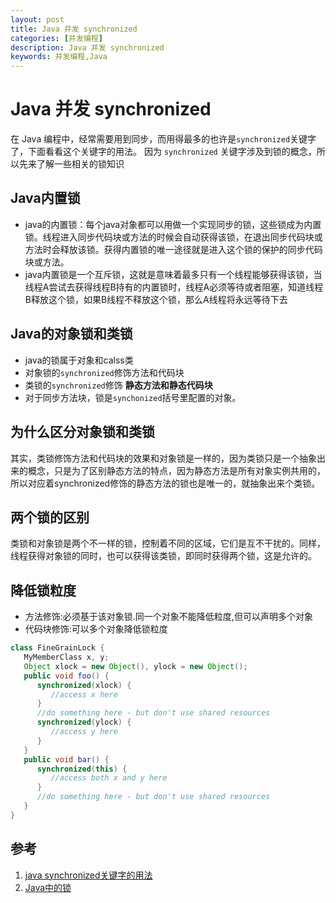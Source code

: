 ```yaml
---
layout: post
title: Java 并发 synchronized
categories: [并发编程]
description: Java 并发 synchronized
keywords: 并发编程,Java
---
```


# Java 并发 synchronized
在 Java 编程中，经常需要用到同步，而用得最多的也许是`synchronized`关键字了，下面看看这个关键字的用法。
因为 `synchronized` 关键字涉及到锁的概念，所以先来了解一些相关的锁知识

## Java内置锁

- java的内置锁：每个java对象都可以用做一个实现同步的锁，这些锁成为内置锁。线程进入同步代码块或方法的时候会自动获得该锁，在退出同步代码块或方法时会释放该锁。获得内置锁的唯一途径就是进入这个锁的保护的同步代码块或方法。
- java内置锁是一个互斥锁，这就是意味着最多只有一个线程能够获得该锁，当线程A尝试去获得线程B持有的内置锁时，线程A必须等待或者阻塞，知道线程B释放这个锁，如果B线程不释放这个锁，那么A线程将永远等待下去

## Java的对象锁和类锁

- java的锁属于对象和calss类
- 对象锁的`synchronized`修饰方法和代码块
- 类锁的`synchronized`修饰 **静态方法和静态代码块**
- 对于同步方法块，锁是`synchonized`括号里配置的对象。

## 为什么区分对象锁和类锁
其实，类锁修饰方法和代码块的效果和对象锁是一样的，因为类锁只是一个抽象出来的概念，只是为了区别静态方法的特点，因为静态方法是所有对象实例共用的，所以对应着synchronized修饰的静态方法的锁也是唯一的，就抽象出来个类锁。

## 两个锁的区别
类锁和对象锁是两个不一样的锁，控制着不同的区域，它们是互不干扰的。同样，线程获得对象锁的同时，也可以获得该类锁，即同时获得两个锁，这是允许的。

## 降低锁粒度

- 方法修饰:必须基于该对象锁.同一个对象不能降低粒度,但可以声明多个对象
- 代码块修饰:可以多个对象降低锁粒度

```java
class FineGrainLock {
   MyMemberClass x, y;
   Object xlock = new Object(), ylock = new Object();
   public void foo() {
      synchronized(xlock) {
         //access x here
      }
      //do something here - but don't use shared resources
      synchronized(ylock) {
         //access y here
      }
   }
   public void bar() {
      synchronized(this) {
         //access both x and y here
      }
      //do something here - but don't use shared resources
   }
}
```

## 参考
1. [java synchronized关键字的用法](http://zhh9106.iteye.com/blog/2151791)
2. [Java中的锁](http://www.importnew.com/19472.html)